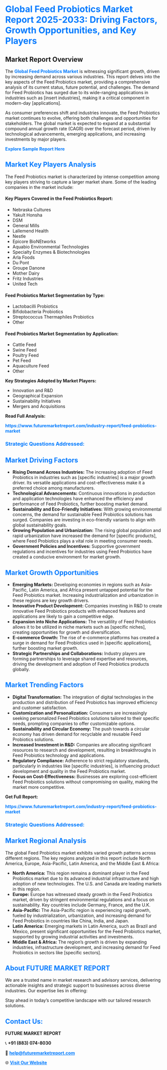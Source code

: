 <h1 style="color: #007BFF;">Global Feed Probiotics Market Report 2025-2033: Driving Factors, Growth Opportunities, and Key Players</h1>

<section id="overview">
<h2>Market Report Overview</h2>
<p>The <a href="https://www.futuremarketreport.com/industry-report/feed-probiotics-market" style="color: #007BFF; text-decoration: none;"><strong>Global Feed Probiotics Market</strong></a> is witnessing significant growth, driven by increasing demand across various industries. This report delves into the key aspects of the Feed Probiotics market, providing a comprehensive analysis of its current status, future potential, and challenges. The demand for Feed Probiotics has surged due to its wide-ranging applications in industries such as [insert industries], making it a critical component in modern-day [applications].</p>
<p>As consumer preferences shift and industries innovate, the Feed Probiotics market continues to evolve, offering both challenges and opportunities for stakeholders. The global market is expected to expand at a substantial compound annual growth rate (CAGR) over the forecast period, driven by technological advancements, emerging applications, and increasing investments by major players.</p>
</section>

<section id="overview">
<p><a href="https://www.futuremarketreport.com/request-sample/reportId=91605" style="color: #007BFF; text-decoration: none;"><strong>Explore Sample Report Here</strong></a></p>
</section>

<section id="key-players">
<h2 style="color: #007BFF;">Market Key Players Analysis</h2>
<p>The Feed Probiotics market is characterized by intense competition among key players striving to capture a larger market share. Some of the leading companies in the market include:</p>
<h4>Key Players Covered in the Feed Probiotics Report:</h4>
<ul><li>Nebraska Cultures</li><li>Yakult Honsha</li><li>DSM</li><li>General Mills</li><li>Lallemend Health</li><li>Nestle</li><li>Epicore BioNEtworks</li><li>Aquabio Environmental Technologies</li><li>Specialty Enzymes &amp; Biotechnologies</li><li>Arla Foods</li><li>Du Pont</li><li>Groupe Danone</li><li>Mother Dairy</li><li>Fritz Industries</li><li>United Tech</li></ul>
<h4>Feed Probiotics Market Segmentation by Type:</h4>
<ul><li>Lactobacilli Probiotics</li><li>Bifidobacteria Probiotics</li><li>Streptococcus Thermaphiles Probiotics</li><li>Other</li></ul>

<h4>Feed Probiotics Market Segmentation by Application:</h4>
<ul><li>Cattle Feed</li><li>Swine Feed</li><li>Poultry Feed</li><li>Pet Feed</li><li>Aquaculture Feed</li><li>Other</li></ul>
<p><strong>Key Strategies Adopted by Market Players:</strong></p>
<ul>
<li>Innovation and R&D</li>
<li>Geographical Expansion</li>
<li>Sustainability Initiatives</li>
<li>Mergers and Acquisitions</li>
</ul>
</section>

<section>
<p><strong>Read Full Analysis: </strong></p><a href="https://www.futuremarketreport.com/industry-report/feed-probiotics-market" style="color: #007BFF; text-decoration: none;"><strong>https://www.futuremarketreport.com/industry-report/feed-probiotics-market</strong></a>
<h3 style="color: #007BFF;">Strategic Questions Addressed:</h3>
</section>

<section id="driving-factors">
<h2 style="color: #007BFF;">Market Driving Factors</h2>
<ul>
<li><strong>Rising Demand Across Industries:</strong> The increasing adoption of Feed Probiotics in industries such as [specific industries] is a major growth driver. Its versatile applications and cost-effectiveness make it a preferred choice among manufacturers.</li>
<li><strong>Technological Advancements:</strong> Continuous innovations in production and application technologies have enhanced the efficiency and performance of Feed Probiotics, further boosting market demand.</li>
<li><strong>Sustainability and Eco-Friendly Initiatives:</strong> With growing environmental concerns, the demand for sustainable Feed Probiotics solutions has surged. Companies are investing in eco-friendly variants to align with global sustainability goals.</li>
<li><strong>Growing Population and Urbanization:</strong> The rising global population and rapid urbanization have increased the demand for [specific products], where Feed Probiotics plays a vital role in meeting consumer needs.</li>
<li><strong>Government Policies and Incentives:</strong> Supportive government regulations and incentives for industries using Feed Probiotics have created a conducive environment for market growth.</li>
</ul>
</section>

<section id="growth-opportunities">
<h2 style="color: #007BFF;">Market Growth Opportunities</h2>
<ul>
<li><strong>Emerging Markets:</strong> Developing economies in regions such as Asia-Pacific, Latin America, and Africa present untapped potential for the Feed Probiotics market. Increasing industrialization and urbanization in these regions are key growth drivers.</li>
<li><strong>Innovative Product Development:</strong> Companies investing in R&D to create innovative Feed Probiotics products with enhanced features and applications are likely to gain a competitive edge.</li>
<li><strong>Expansion into Niche Applications:</strong> The versatility of Feed Probiotics allows it to be utilized in niche markets such as [specific niches], creating opportunities for growth and diversification.</li>
<li><strong>E-commerce Growth:</strong> The rise of e-commerce platforms has created a surge in demand for Feed Probiotics used in [specific applications], further boosting market growth.</li>
<li><strong>Strategic Partnerships and Collaborations:</strong> Industry players are forming partnerships to leverage shared expertise and resources, driving the development and adoption of Feed Probiotics products globally.</li>
</ul>
</section>

<section id="trending-factors">
<h2 style="color: #007BFF;">Market Trending Factors</h2>
<ul>
<li><strong>Digital Transformation:</strong> The integration of digital technologies in the production and distribution of Feed Probiotics has improved efficiency and customer satisfaction.</li>
<li><strong>Customization and Personalization:</strong> Consumers are increasingly seeking personalized Feed Probiotics solutions tailored to their specific needs, prompting companies to offer customizable options.</li>
<li><strong>Sustainability and Circular Economy:</strong> The push towards a circular economy has driven demand for recyclable and reusable Feed Probiotics solutions.</li>
<li><strong>Increased Investment in R&D:</strong> Companies are allocating significant resources to research and development, resulting in breakthroughs in Feed Probiotics technology and applications.</li>
<li><strong>Regulatory Compliance:</strong> Adherence to strict regulatory standards, particularly in industries like [specific industries], is influencing product development and quality in the Feed Probiotics market.</li>
<li><strong>Focus on Cost-Effectiveness:</strong> Businesses are exploring cost-efficient Feed Probiotics solutions without compromising on quality, making the market more competitive.</li>
</ul>
</section>

<section>
<p><strong>Get Full Report: </strong></p><a href="https://www.futuremarketreport.com/industry-report/feed-probiotics-market" style="color: #007BFF; text-decoration: none;"><strong>https://www.futuremarketreport.com/industry-report/feed-probiotics-market</strong></a>
<h3 style="color: #007BFF;">Strategic Questions Addressed:</h3>
</section>


<section id="regional-analysis">
<h2 style="color: #007BFF;">Market Regional Analysis</h2>
<p>The global Feed Probiotics market exhibits varied growth patterns across different regions. The key regions analyzed in this report include North America, Europe, Asia-Pacific, Latin America, and the Middle East & Africa:</p>
<ul>
<li><strong>North America:</strong> This region remains a dominant player in the Feed Probiotics market due to its advanced industrial infrastructure and high adoption of new technologies. The U.S. and Canada are leading markets in this region.</li>
<li><strong>Europe:</strong> Europe has witnessed steady growth in the Feed Probiotics market, driven by stringent environmental regulations and a focus on sustainability. Key countries include Germany, France, and the U.K.</li>
<li><strong>Asia-Pacific:</strong> The Asia-Pacific region is experiencing rapid growth, fueled by industrialization, urbanization, and increasing demand for Feed Probiotics in countries like China, India, and Japan.</li>
<li><strong>Latin America:</strong> Emerging markets in Latin America, such as Brazil and Mexico, present significant opportunities for the Feed Probiotics market, supported by growing industrial activities and investments.</li>
<li><strong>Middle East & Africa:</strong> The region’s growth is driven by expanding industries, infrastructure development, and increasing demand for Feed Probiotics in sectors like [specific sectors].</li>
</ul>
</section>

<footer>
<h2 style="color: #007BFF;">About FUTURE MARKET REPORT</h2>
<p>We are a trusted name in market research and advisory services, delivering actionable insights and strategic support to businesses across diverse industries. Our expertise lies in offering:</p>

<p>Stay ahead in today’s competitive landscape with our tailored research solutions.</p>

<h2 style="color: #007BFF;">Contact Us:</h2>
<p><strong>FUTURE MARKET REPORT</strong></p>
<p>📞 <strong>+91 (883) 074-8030</strong></p>
<p>📧 <strong><a href="mailto:help@futuremarketreport.com" style="color: #007BFF;">help@futuremarketreport.com</a></strong></p>
<p>🌐 <strong><a href="https://www.futuremarketreport.com/" style="color: #007BFF;">Visit Our Website</a></strong></p>
</footer>